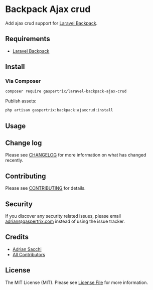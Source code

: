 # Backpack Ajax crud

Add ajax crud support for [Laravel Backpack](https://laravel-backpack.readme.io/docs).

## Requirements
- [Laravel Backpack](https://laravel-backpack.readme.io/docs)

## Install

### Via Composer

``` bash
composer require gaspertrix/laravel-backpack-ajax-crud
```

Publish assets:
``` bash
php artisan gaspertrix:backpack:ajaxcrud:install
```

## Usage

## Change log

Please see [CHANGELOG](CHANGELOG.md) for more information on what has changed recently.

## Contributing

Please see [CONTRIBUTING](CONTRIBUTING.md) for details.

## Security

If you discover any security related issues, please email adrian@gaspertrix.com instead of using the issue tracker.

## Credits

- [Adrian Sacchi][link-author]
- [All Contributors][link-contributors]

## License

The MIT License (MIT). Please see [License File](LICENSE.md) for more information.

[link-author]: https://github.com/gaspertrix
[link-contributors]: ../../contributors
